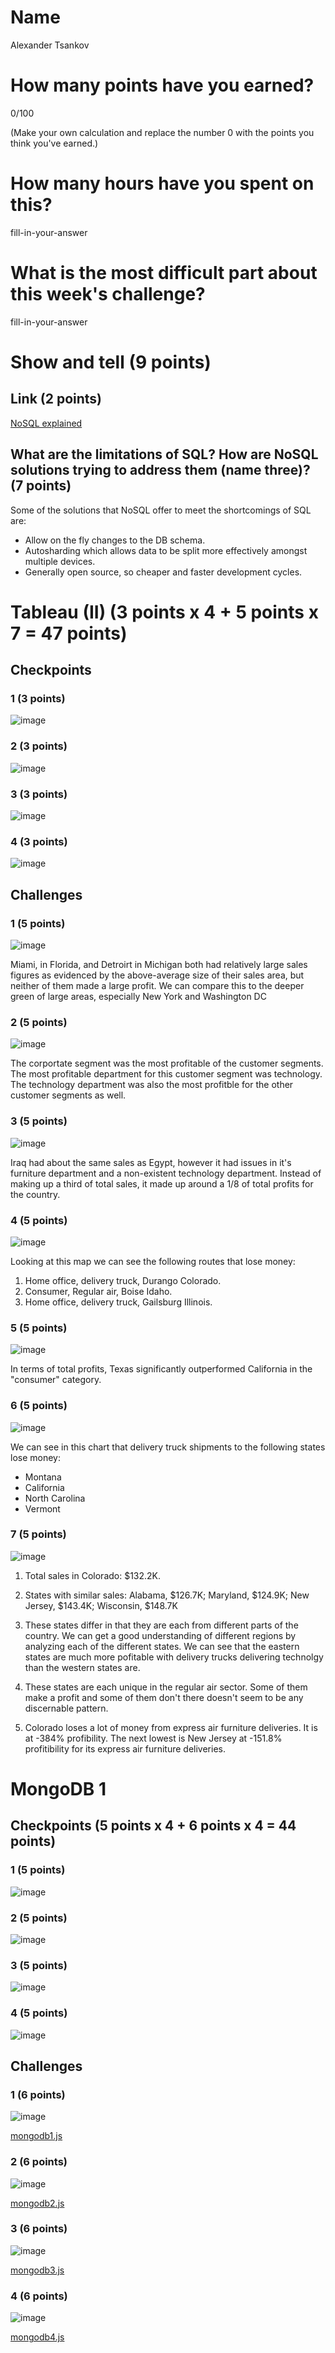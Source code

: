 # Name

Alexander Tsankov

# How many points have you earned?

0/100

(Make your own calculation and replace the number 0 with the points you think you've earned.)

# How many hours have you spent on this?

fill-in-your-answer

# What is the most difficult part about this week's challenge?

fill-in-your-answer

# Show and tell (9 points)

## Link (2 points)

[NoSQL explained](http://www.mongodb.com/nosql-explained)

## What are the limitations of SQL? How are NoSQL solutions trying to address them (name three)? (7 points)

Some of the solutions that NoSQL offer to meet the shortcomings of SQL are:

- Allow on the fly changes to the DB schema. 
- Autosharding which allows data to be split more effectively amongst multiple devices. 
- Generally open source, so cheaper and faster development cycles. 

# Tableau (II) (3 points x 4 + 5 points x 7 = 47 points)

## Checkpoints

### 1 (3 points)

![image](cp1.png)

### 2 (3 points)

![image](cp2.png)

### 3 (3 points)

![image](cp3.png)

### 4 (3 points)

![image](cp4.png)

## Challenges

### 1 (5 points)

![image](c1.png)

Miami, in Florida, and Detroirt in Michigan both had relatively large sales figures as evidenced by the above-average size of their sales area, but neither of them made a large profit. We can compare this to the deeper green of large areas, especially New York and Washington DC 
### 2 (5 points)

![image](c2.png)

The corportate segment was the most profitable of the customer segments. The most profitable department for  this customer segment was technology. The technology department was also the most profitble for the other customer segments as well. 
### 3 (5 points)

![image](c3.png)

Iraq had about the same sales as Egypt, however it had issues in it's furniture department and a non-existent technology department. Instead of making up a third of total sales, it made up around a 1/8 of total profits for the country. 

### 4 (5 points)

![image](c4.png)

Looking at this map we can see the following routes that lose money: 

1. Home office, delivery truck, Durango Colorado. 
2. Consumer, Regular air, Boise Idaho.
3. Home office, delivery truck, Gailsburg Illinois.

### 5 (5 points)

![image](c5.png)

In terms of total profits, Texas significantly outperformed California in the "consumer" category. 
### 6 (5 points)

![image](c6.png)

We can see in this chart that delivery truck shipments to the following states lose money: 

- Montana
- California
- North Carolina 
- Vermont

### 7 (5 points)

![image](c7.png)

1. Total sales in Colorado: $132.2K.

2. States with similar sales: Alabama, $126.7K; Maryland, $124.9K; New Jersey, $143.4K; Wisconsin, $148.7K

3. These states differ in that they are each from different parts of the country. We can get a good understanding of different regions by analyzing each of the different states. We can see that the eastern states are much more pofitable with delivery trucks delivering technolgy than the western states are. 

4. These states are each unique in the regular air sector. Some of them make a profit and some of them don't there doesn't seem to be any discernable pattern.

5. Colorado loses a lot of money from express air furniture deliveries. It is at -384% profibility. The next lowest is New Jersey at -151.8% profitibility for its express air furniture deliveries. 

# MongoDB 1

## Checkpoints (5 points x 4 + 6 points x 4 = 44  points)

### 1 (5 points)

![image](m_cp1.png)

### 2 (5 points)

![image](m_cp2.png)

### 3 (5 points)

![image](m_cp3.png)

### 4 (5 points)

![image](m_cp4.png)

## Challenges


### 1 (6 points)

![image](m_ch1.png)

[mongodb1.js](mongodb1.js)

### 2 (6 points)

![image](image.png?raw=true)

[mongodb2.js](mongodb2.js)

### 3 (6 points)

![image](image.png?raw=true)

[mongodb3.js](mongodb3.js)

### 4 (6 points)

![image](image.png?raw=true)

[mongodb4.js](mongodb4.js)

